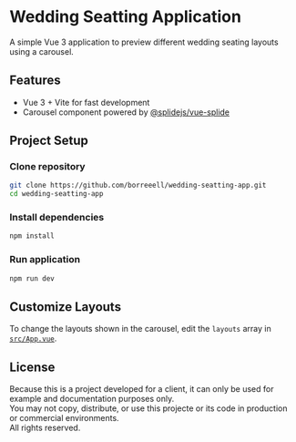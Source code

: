 # Wedding Seatting Application
A simple Vue 3 application to preview different wedding seating layouts using a carousel.

## Features
- Vue 3 + Vite for fast development
- Carousel component powered by [@splidejs/vue-splide](https://splidejs.com/integration-vue-splide/)

## Project Setup
### Clone repository
```sh
git clone https://github.com/borreeell/wedding-seatting-app.git
cd wedding-seatting-app
```

### Install dependencies
```sh
npm install
```

### Run application
```sh
npm run dev
```

## Customize Layouts
To change the layouts shown in the carousel, edit the `layouts` array in [`src/App.vue`](src/App.vue).

## License
Because this is a project developed for a client, it can only be used for example and documentation purposes only. <br>
You may not copy, distribute, or use this projecte or its code in production or commercial environments.<br>
All rights reserved. 


